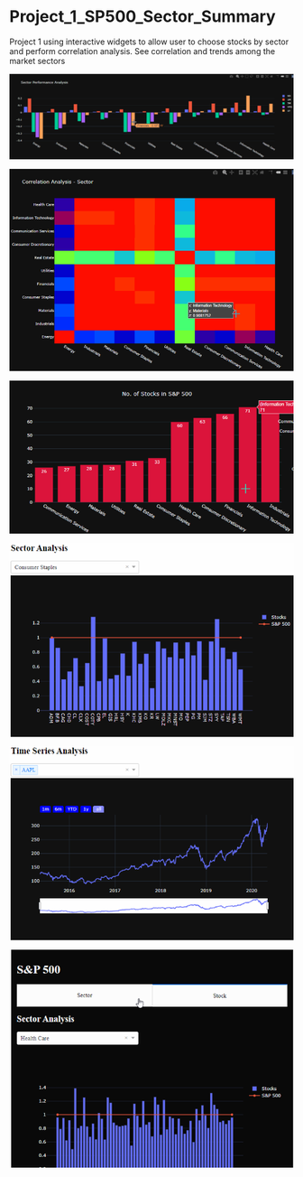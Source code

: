 # Project_1_SP500_Sector_Summary
Project 1 using interactive widgets to allow user to choose stocks by sector and perform correlation analysis. See correlation and trends among the market sectors

![](Images/sector_performance_analysis.gif)

![](Images/correlation_graph.gif)

![](Images/number_of_stock_per_sector.gif)

![](Images/sector_analysis.gif)

![](Images/time_series_analysis_stocks.gif)

![](Images/Dashboard.gif)
